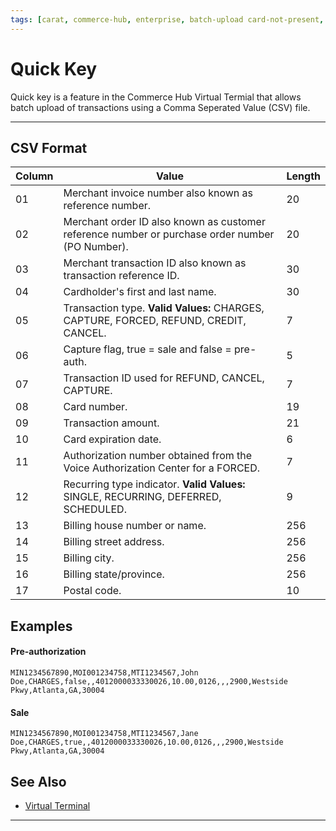 ```yaml
---
tags: [carat, commerce-hub, enterprise, batch-upload card-not-present,  csv-format, virtual-terminal, online]
---
```


# Quick Key

Quick key is a feature in the Commerce Hub Virtual Termial that allows batch upload of transactions using a Comma Seperated Value (CSV) file.

---

## CSV Format

| Column | Value | Length |
| ----- | ----- | ----- |
| 01 | Merchant invoice number also known as reference number. | 20 |
| 02 | Merchant order ID also known as customer reference number or purchase order number (PO Number). | 20 |
| 03 | Merchant transaction ID also known as transaction reference ID. | 30 |
| 04 | Cardholder's first and last name. | 30 |
| 05 | Transaction type. **Valid Values:** CHARGES, CAPTURE, FORCED, REFUND, CREDIT, CANCEL. | 7 |
| 06 | Capture flag, true = sale and false = pre-auth. | 5 |
| 07 | Transaction ID used for REFUND, CANCEL, CAPTURE. | 7 |
| 08 | Card number. | 19 |
| 09 | Transaction amount. | 21 |
| 10 | Card expiration date. | 6 |
| 11 | Authorization number obtained from the Voice Authorization Center for a FORCED. | 7 |
| 12 | Recurring type indicator. **Valid Values:** SINGLE, RECURRING, DEFERRED, SCHEDULED. | 9 |
| 13 | Billing house number or name. | 256 |
| 14 | Billing street address. | 256 |
| 15 | Billing city. | 256 |
| 16 | Billing state/province. | 256 | 
| 17 | Postal code. | 10 |

## Examples

#### Pre-authorization

`MIN1234567890,MOI001234758,MTI1234567,John Doe,CHARGES,false,,4012000033330026,10.00,0126,,,2900,Westside Pkwy,Atlanta,GA,30004`

#### Sale

`MIN1234567890,MOI001234758,MTI1234567,Jane Doe,CHARGES,true,,4012000033330026,10.00,0126,,,2900,Westside Pkwy,Atlanta,GA,30004`


## See Also

- [Virtual Terminal](?path=docs/Online-Mobile-Digital/Virtual-Terminal/Virtual-Terminal.md)

---